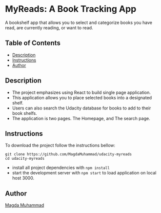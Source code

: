 # MyReads: A Book Tracking App

A bookshelf app that allows you to select and categorize books you have read, are currently reading, or want to read. 

## Table of Contents

* [Description](#Description)
* [Instructions](#Instructions)
* [Author](#Author)

## Description

- The project emphasizes using React to build single page application.
- This application allows you to place selected books into a designated shelf. 
- Users can also search the Udacity database for books to add to their book shelfs. 
- The application is two pages. The Homepage, and The search page.


## Instructions

To download the project follow the instructions bellow:

```
git clone https://github.com/MagdaMuhammad/udacity-myreads
cd udacity-myreads
```

- install all project dependencies with `npm install`
- start the development server with `npm start` to load application on local host 3000.

## Author

[Magda Muhammad](https://github.com/MagdaMuhammad "Github Profile")
